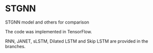 # STGNN
STGNN model and others for comparison

The code was implemented in TensorFlow.

RNN, JANET, sLSTM, Dilated LSTM and Skip LSTM are provided in the branches. 
